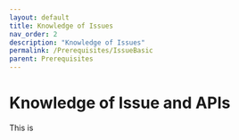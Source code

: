 ```yaml
---
layout: default
title: Knowledge of Issues
nav_order: 2
description: "Knowledge of Issues"
permalink: /Prerequisites/IssueBasic
parent: Prerequisites
---
```


# Knowledge of Issue and APIs

This is 
